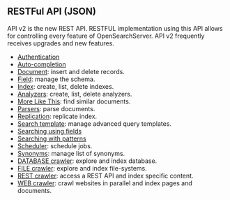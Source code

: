 ## RESTFul API (JSON)

API v2 is the new REST API. RESTFUL implementation using this API allows for controlling every feature of OpenSearchServer. API v2 frequently receives upgrades and new features.

* [Authentication](authentication.md)
* [Auto-completion](auto-completion/README.md)
* [Document](document/README.md): insert and delete records.
* [Field](field/README.md): manage the schema.
* [Index](index/README.md): create, list, delete indexes.
* [Analyzers](analyzers/README.md): create, list, delete analyzers.
* [More Like This](more-like-this/README.md): find similar documents.
* [Parsers](parsers/README.md): parse documents.
* [Replication](replication/README.md): replicate index.
* [Search template](search_template/README.md): manage advanced query templates.
* [Searching using fields](searching_using_fields/README.md)
* [Searching with patterns](searching_using_patterns/README.md)
* [Scheduler](scheduler/README.md): schedule jobs.
* [Synonyms](synonyms/README.md): manage list of synonyms.
* [DATABASE crawler](DATABASE_crawler/README.md): explore and index database.
* [FILE crawler](FILE_crawler/README.md): explore and index file-systems.
* [REST crawler](REST_crawler/README.md): access a REST API and index specific content.
* [WEB crawler](WEB_crawler/README.md): crawl websites in parallel and index pages and documents.

